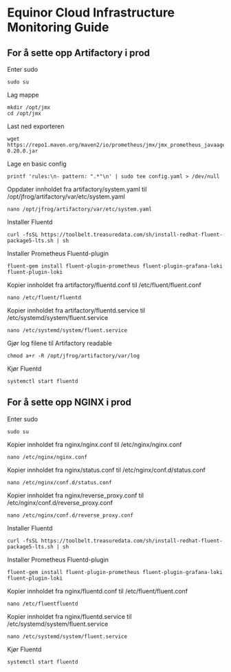 # Equinor Cloud Infrastructure Monitoring Guide

## For å sette opp Artifactory i prod

Enter sudo   
```
sudo su
```

Lag mappe
```
mkdir /opt/jmx
cd /opt/jmx
```

Last ned exporteren
```
wget https://repo1.maven.org/maven2/io/prometheus/jmx/jmx_prometheus_javaagent/0.20.0/jmx_prometheus_javaagent-0.20.0.jar
```

Lage en basic config
```
printf 'rules:\n- pattern: ".*"\n' | sudo tee config.yaml > /dev/null
```

Oppdater innholdet fra artifactory/system.yaml til /opt/jfrog/artifactory/var/etc/system.yaml
```
nano /opt/jfrog/artifactory/var/etc/system.yaml
```

Installer Fluentd
```
curl -fsSL https://toolbelt.treasuredata.com/sh/install-redhat-fluent-package5-lts.sh | sh
```
 
Installer Prometheus Fluentd-plugin
```
fluent-gem install fluent-plugin-prometheus fluent-plugin-grafana-loki fluent-plugin-loki
```

Kopier innholdet fra artifactory/fluentd.conf til /etc/fluent/fluent.conf
```
nano /etc/fluent/fluentd
```

Kopier innholdet fra artifactory/fluentd.service til /etc/systemd/system/fluent.service
```
nano /etc/systemd/system/fluent.service
```

Gjør log filene til Artifactory readable
```
chmod a+r -R /opt/jfrog/artifactory/var/log
```

Kjør Fluentd 
```
systemctl start fluentd 
```

## For å sette opp NGINX i prod

Enter sudo
```
sudo su
```

Kopier innholdet fra nginx/nginx.conf til /etc/nginx/nginx.conf
```
nano /etc/nginx/nginx.conf
```

Kopier innholdet fra nginx/status.conf til /etc/nginx/conf.d/status.conf
```
nano /etc/nginx/conf.d/status.conf
```

Kopier innholdet fra nginx/reverse_proxy.conf til /etc/nginx/conf.d/reverse_proxy.conf
```
nano /etc/nginx/conf.d/reverse_proxy.conf
```

Installer Fluentd
```
curl -fsSL https://toolbelt.treasuredata.com/sh/install-redhat-fluent-package5-lts.sh | sh
```
 
Installer Prometheus Fluentd-plugin
```
fluent-gem install fluent-plugin-prometheus fluent-plugin-grafana-loki fluent-plugin-loki
```

Kopier innholdet fra nginx/fluentd.conf til /etc/fluent/fluent.conf
```
nano /etc/fluentfluentd
```

Kopier innholdet fra nginx/fluentd.service til /etc/systemd/system/fluent.service
```
nano /etc/systemd/system/fluent.service
```

Kjør Fluentd 
```
systemctl start fluentd 
```



